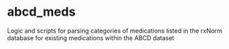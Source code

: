 # abcd_meds

Logic and scripts for parsing categories of medications listed in the rxNorm database for existing medications within the ABCD dataset